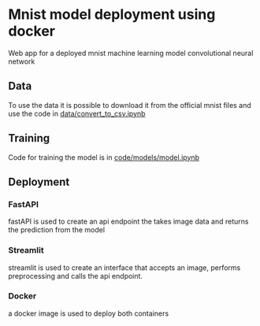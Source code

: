 # Mnist model deployment using docker
Web app for a deployed mnist machine learning model
convolutional neural network
## Data
To use the data it is possible to download it from the official mnist files and use the code in [data/convert_to_csv.ipynb](data/convert_to_csv.ipynb)

## Training
Code for training the model is in [code/models/model.ipynb](code/models/model.ipynb)

## Deployment
### FastAPI
fastAPI is used to create an api endpoint the takes image data and returns the prediction from the model

### Streamlit
streamlit is used to create an interface that accepts an image, performs preprocessing and calls the api endpoint.

### Docker
a docker image is used to deploy both containers
